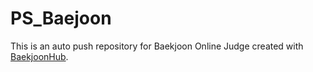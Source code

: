 # PS_Baejoon
This is an auto push repository for Baekjoon Online Judge created with [BaekjoonHub](https://github.com/BaekjoonHub/BaekjoonHub).
